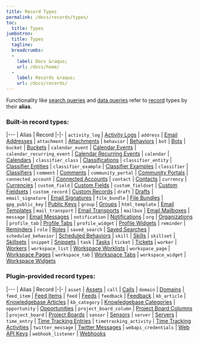 ```yaml
---
title: Record Types
permalink: /docs/records/types/
toc:
  title: Types
jumbotron:
  title: Types
  tagline: 
  breadcrumbs:
  -
    label: Docs &raquo;
    url: /docs/home/
  -
    label: Records &raquo;
    url: /docs/records/
---
```


Functionality like [search queries](/docs/search/) and [data queries](/docs/data-queries/) refer to [record](/docs/records/) types by their **alias**.

### Built-in record types:

|---
| Alias | Record
|-|-
| `activity_log` | [Activity Logs](/docs/records/types/activity_log/)
| `address` | [Email Addresses](/docs/records/types/address/)
| `attachment` | [Attachments](/docs/records/types/attachment/)
| `behavior` | [Behaviors](/docs/records/types/behavior/)
| `bot` | [Bots](/docs/records/types/bot/)
| `bucket` | [Buckets](/docs/records/types/bucket/)
| `calendar_event` | [Calendar Events](/docs/records/types/calendar_event/)
| `calendar_recurring_event` | [Calendar Recurring Events](/docs/records/types/calendar_recurring_event/)
| `calendar` | [Calendars](/docs/records/types/calendar/)
| `classifier_class` | [Classifications](/docs/records/types/classifier_class/)
| `classifier_entity` | [Classifier Entities](/docs/records/types/classifier_entity/)
| `classifier_example` | [Classifier Examples](/docs/records/types/classifier_example/)
| `classifier` | [Classifiers](/docs/records/types/classifier/)
| `comment` | [Comments](/docs/records/types/comment/)
| `community_portal` | [Community Portals](/docs/records/types/community_portal/)
| `connected_account` | [Connected Accounts](/docs/records/types/connected_account/)
| `contact` | [Contacts](/docs/records/types/contact/)
| `currency` | [Currencies](/docs/records/types/currency/)
| `custom_field` | [Custom Fields](/docs/records/types/custom_field/)
| `custom_fieldset` | [Custom Fieldsets](/docs/records/types/custom_fieldset/)
| `custom_record` | [Custom Records](/docs/records/types/custom_record/)
| `draft` | [Drafts](/docs/records/types/draft/)
| `email_signature` | [Email Signatures](/docs/records/types/email_signature/)
| `file_bundle` | [File Bundles](/docs/records/types/file_bundle/)
| `gpg_public_key` | [Public Keys](/docs/records/types/gpg_public_key/)
| `group` | [Groups](/docs/records/types/group/)
| `html_template` | [Email Templates](/docs/records/types/html_template/)
| `mail_transport` | [Email Transports](/docs/records/types/mail_transport/)
| `mailbox` | [Email Mailboxes](/docs/records/types/mailbox/)
| `message` | [Email Messages](/docs/records/types/message/)
| `notification` | [Notifications](/docs/records/types/notification/)
| `org` | [Organizations](/docs/records/types/org/)
| `profile_tab` | [Profile Tabs](/docs/records/types/profile_tab/)
| `profile_widget` | [Profile Widgets](/docs/records/types/profile_widget/)
| `reminder` | [Reminders](/docs/records/types/reminder/)
| `role` | [Roles](/docs/records/types/role/)
| `saved_search` | [Saved Searches](/docs/records/types/saved_search/)
| `scheduled_behavior` | [Scheduled Behaviors](/docs/records/types/scheduled_behavior/)
| `skill` | [Skills](/docs/records/types/skill/)
| `skillset` | [Skillsets](/docs/records/types/skillset/)
| `snippet` | [Snippets](/docs/records/types/snippet/)
| `task` | [Tasks](/docs/records/types/task/)
| `ticket` | [Tickets](/docs/records/types/ticket/)
| `worker` | [Workers](/docs/records/types/worker/)
| `workspace_list` | [Workspace Worklists](/docs/records/types/workspace_list/)
| `workspace_page` | [Workspace Pages](/docs/records/types/workspace_page/)
| `workspace_tab` | [Workspace Tabs](/docs/records/types/workspace_tab/)
| `workspace_widget` | [Workspace Widgets](/docs/records/types/workspace_widget/)

### Plugin-provided record types:

|---
| Alias | Record
|-|-
| `asset` | [Assets](/docs/records/types/asset/)
| `call` | [Calls](/docs/records/types/call/)
| `domain` | [Domains](/docs/records/types/domain/)
| `feed_item` | [Feed Items](/docs/records/types/feed_item/)
| `feed` | [Feeds](/docs/records/types/feed/)
| `feedback` | [Feedback](/docs/records/types/feedback/)
| `kb_article` | [Knowledgebase Articles](/docs/records/types/kb_article/)
| `kb_category` | [Knowledgebase Categories](/docs/records/types/kb_category/)
| `opportunity` | [Opportunities](/docs/records/types/opportunity/)
| `project_board_column` | [Project Board Columns](/docs/records/types/project_board_column/)
| `project_board` | [Project Boards](/docs/records/types/project_board/)
| `sensor` | [Sensors](/docs/records/types/sensor/)
| `server` | [Servers](/docs/records/types/server/)
| `time_entry` | [Time Tracking Entries](/docs/records/types/time_entry/)
| `timetracking_activity` | [Time Tracking Activities](/docs/records/types/timetracking_activity/)
| `twitter_message` | [Twitter Messages](/docs/records/types/twitter_message/)
| `webapi_credentials` | [Web API Keys](/docs/records/types/webapi_credentials/)
| `webhook_listener` | [Webhooks](/docs/records/types/webhook_listener/)

